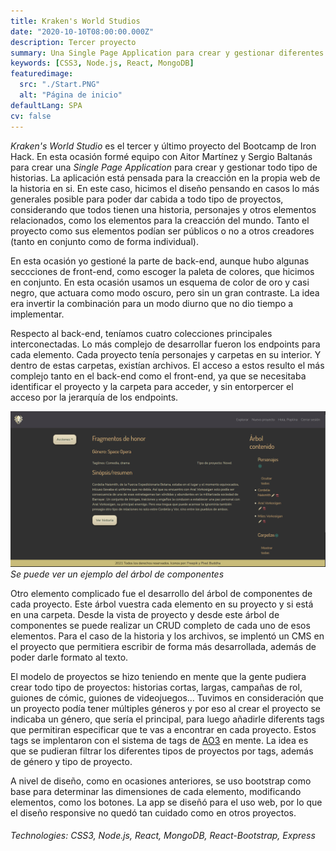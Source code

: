 ```yaml
---
title: Kraken's World Studios
date: "2020-10-10T08:00:00.000Z"
description: Tercer proyecto
summary: Una Single Page Application para crear y gestionar diferentes tipos de historias desarrollado como tercer proyecto del Bootcamp de Iron Hack.
keywords: [CSS3, Node.js, React, MongoDB]
featuredimage:
  src: "./Start.PNG"
  alt: "Página de inicio"
defaultLang: SPA
cv: false
---
```

*Kraken's World Studio* es el tercer y último proyecto del Bootcamp de Iron Hack. En esta ocasión formé equipo con Aitor Martínez y Sergio Baltanás para crear una *Single Page Application* para crear y gestionar todo tipo de historias. La aplicación está pensada para la creacción en la propia web de la historia en si. En este caso, hicimos el diseño pensando en casos lo más generales posible para poder dar cabida a todo tipo de proyectos, considerando que todos tienen una historia, personajes y otros elementos relacionados, como los elementos para la creacción del mundo. Tanto el proyecto como sus elementos podían ser públicos o no a otros creadores (tanto en conjunto como de forma individual). 

En esta ocasión yo gestioné la parte de back-end, aunque hubo algunas seccciones de front-end, como escoger la paleta de colores, que hicimos en conjunto. En esta ocasión usamos un esquema de color de oro y casi negro, que actuara como modo oscuro, pero sin un gran contraste. La idea era invertir la combinación para un modo diurno que no dio tiempo a implementar.

Respecto al back-end, teníamos cuatro colecciones principales interconectadas. Lo más complejo de desarrollar fueron los endpoints para cada elemento. Cada proyecto tenía personajes y carpetas en su interior. Y dentro de estas carpetas, existían archivos. El acceso a estos resulto el más complejo tanto en el back-end como el front-end, ya que se necesitaba identificar el proyecto y la carpeta para acceder, y sin entorpercer el acceso por la jerarquía de los endpoints.

![Vista proyecto](./Project-tree.PNG)*Se puede ver un ejemplo del árbol de componentes*

Otro elemento complicado fue el desarrollo del árbol de componentes de cada proyecto. Este árbol vuestra cada elemento en su proyecto y si está en una carpeta. Desde la vista de proyecto y desde este árbol de componentes se puede realizar un CRUD completo de cada uno de esos elementos. Para el caso de la historia y los archivos, se implentó un CMS en el proyecto que permitiera escribir de forma más desarrollada, además de poder darle formato al texto.

El modelo de proyectos se hizo teniendo en mente que la gente pudiera crear todo tipo de proyectos: historias cortas, largas, campañas de rol, guiones de cómic, guiones de videojuegos... Tuvimos en consideración que un proyecto podía tener múltiples géneros y por eso al crear el proyecto se indicaba un género, que sería el principal, para luego añadirle diferents tags que permitiran especificar que te vas a encontrar en cada proyecto. Estos tags se implentaron con el sistema de tags de [AO3](https://archiveofourown.org/) en mente. La idea es que se pudieran filtrar los diferentes tipos de proyectos por tags, además de género y tipo de proyecto.

A nivel de diseño, como en ocasiones anteriores, se uso bootstrap como base para determinar las dimensiones de cada elemento, modificando elementos, como los botones. La app se diseñó para el uso web, por lo que el diseño responsive no quedó tan cuidado como en otros proyectos.

###### Technologies: CSS3, Node.js, React, MongoDB, React-Bootstrap, Express
